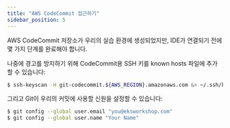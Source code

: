```yaml
---
title: "AWS CodeCommit 접근하기"
sidebar_position: 5
---
```


AWS CodeCommit 저장소가 우리의 실습 환경에 생성되었지만, IDE가 연결되기 전에 몇 가지 단계를 완료해야 합니다.

나중에 경고를 방지하기 위해 CodeCommit용 SSH 키를 known hosts 파일에 추가할 수 있습니다:

```bash
$ ssh-keyscan -H git-codecommit.${AWS_REGION}.amazonaws.com &> ~/.ssh/known_hosts
```

그리고 Git이 우리의 커밋에 사용할 신원을 설정할 수 있습니다:

```bash
$ git config --global user.email "you@eksworkshop.com"
$ git config --global user.name "Your Name"
```